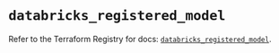 # `databricks_registered_model`

Refer to the Terraform Registry for docs: [`databricks_registered_model`](https://registry.terraform.io/providers/databricks/databricks/1.65.0/docs/resources/registered_model).
